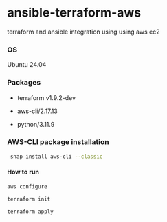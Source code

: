 # ansible-terraform-aws
terraform and ansible integration using using aws ec2

### OS 

Ubuntu 24.04

### Packages

* terraform v1.9.2-dev

* aws-cli/2.17.13

* python/3.11.9

### AWS-CLI package installation

 ```sh
  snap install aws-cli --classic
  ```

#### How to run

```sh
aws configure
```
```sh
terraform init
```
```sh
terraform apply
```
